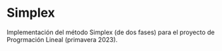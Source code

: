 # Simplex
Implementación del método Simplex (de dos fases) para el proyecto de Progrmación Lineal (primavera 2023).
